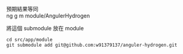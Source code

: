 
預期結果等同  
ng g m module/AngulerHydrogen

將這個 submodule 放在 module  
```
cd src/app/module  
git submodule add git@github.com:w91379137/anguler-hydrogen.git
```
